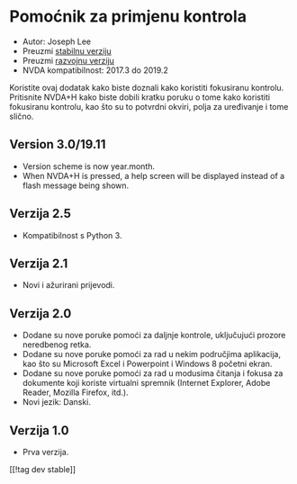 # Pomoćnik za primjenu kontrola #

* Autor: Joseph Lee
* Preuzmi [stabilnu verziju][1]
* Preuzmi [razvojnu verziju][2]
* NVDA kompatibilnost: 2017.3 do 2019.2

Koristite ovaj dodatak kako biste doznali kako koristiti fokusiranu
kontrolu. Pritisnite NVDA+H kako biste dobili kratku poruku o tome kako
koristiti fokusiranu kontrolu, kao što su to potvrdni okviri, polja za
uređivanje i tome slično.

## Version 3.0/19.11

* Version scheme is now year.month.
* When NVDA+H is pressed, a help screen will be displayed instead of a flash
  message being shown.

## Verzija 2.5

* Kompatibilnost s Python 3.

## Verzija 2.1

* Novi i ažurirani prijevodi.

## Verzija 2.0

* Dodane su nove poruke pomoći za daljnje kontrole, uključujući prozore
  neredbenog retka.
* Dodane su nove poruke pomoći za rad u nekim područjima aplikacija, kao što
  su Microsoft Excel i Powerpoint i Windows 8 početni ekran.
* Dodane su nove poruke pomoći za rad u modusima čitanja i fokusa za
  dokumente koji koriste virtualni spremnik (Internet Explorer, Adobe
  Reader, Mozilla Firefox, itd.).
* Novi jezik: Danski.

## Verzija 1.0

* Prva verzija.

[[!tag dev stable]]

[1]: https://addons.nvda-project.org/files/get.php?file=cua

[2]: https://addons.nvda-project.org/files/get.php?file=cua-dev

